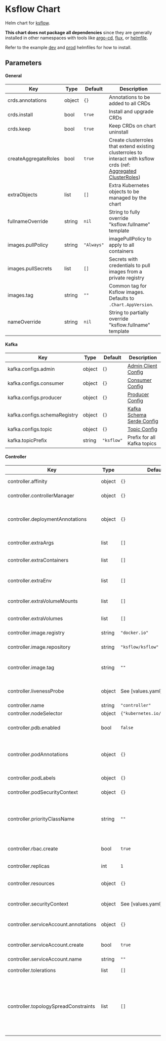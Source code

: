 # Ksflow Chart

Helm chart for [ksflow](https://github.com/ksflow/ksflow).

**This chart does not package all dependencies** since they are generally installed in other namespaces with tools like
[argo-cd](https://github.com/argoproj/argo-cd), [flux](https://github.com/fluxcd/flux2), or [helmfile](https://github.com/helmfile/helmfile).

Refer to the example [dev](../../example-helmfiles/ksflow/dev/helmfile.yaml) and [prod](../../example-helmfiles/ksflow/prod/helmfile.yaml) helmfiles for how to install.

## Parameters

#### General

| Key | Type | Default | Description |
|-----|------|---------|-------------|
| crds.annotations | object | `{}` | Annotations to be added to all CRDs |
| crds.install | bool | `true` | Install and upgrade CRDs |
| crds.keep | bool | `true` | Keep CRDs on chart uninstall |
| createAggregateRoles | bool | `true` | Create clusterroles that extend existing clusterroles to interact with ksflow crds (ref: [Aggregated ClusterRoles](https://kubernetes.io/docs/reference/access-authn-authz/rbac/#aggregated-clusterroles)) |
| extraObjects | list | `[]` | Extra Kubernetes objects to be managed by the chart |
| fullnameOverride | string | `nil` | String to fully override "ksflow.fullname" template |
| images.pullPolicy | string | `"Always"` | imagePullPolicy to apply to all containers |
| images.pullSecrets | list | `[]` | Secrets with credentials to pull images from a private registry |
| images.tag | string | `""` | Common tag for Ksflow images. Defaults to `.Chart.AppVersion`. |
| nameOverride | string | `nil` | String to partially override "ksflow.fullname" template |

#### Kafka

  | Key | Type | Default | Description |
  |-----|------|---------|-------------|
  | kafka.configs.admin | object | `{}` | [Admin Client Config](https://kafka.apache.org/documentation/#adminclientconfigs) |
  | kafka.configs.consumer | object | `{}` | [Consumer Config](https://kafka.apache.org/documentation/#consumerconfigs) |
  | kafka.configs.producer | object | `{}` | [Producer Config](https://kafka.apache.org/documentation/#producerconfigs) |
  | kafka.configs.schemaRegistry | object | `{}` | [Kafka Schema Serde Config](https://github.com/confluentinc/schema-registry/tree/v7.4.0-690/schema-serializer/src/main/java/io/confluent/kafka/serializers/AbstractKafkaSchemaSerDeConfig.java) |
  | kafka.configs.topic | object | `{}` | [Topic Config](https://kafka.apache.org/documentation/#topicconfigs) |
  | kafka.topicPrefix | string | `"ksflow"` | Prefix for all Kafka topics |

#### Controller

| Key | Type | Default | Description |
|-----|------|---------|-------------|
| controller.affinity | object | `{}` | Assign custom [affinity] rules |
| controller.controllerManager | object | `{}` | [Controller Manager configuration](https://pkg.go.dev/sigs.k8s.io/controller-runtime/pkg/config/v1alpha1#ControllerManagerConfigurationSpec) |
| controller.deploymentAnnotations | object | `{}` | deploymentAnnotations is an optional map of annotations to be applied to the controller Deployment |
| controller.extraArgs | list | `[]` | Extra arguments to be added to the controller |
| controller.extraContainers | list | `[]` | Extra containers to be added to the controller deployment |
| controller.extraEnv | list | `[]` | Extra environment variables to provide to the controller container |
| controller.extraVolumeMounts | list | `[]` | Additional volume mounts to the controller main container |
| controller.extraVolumes | list | `[]` | Additional volumes to the controller pod |
| controller.image.registry | string | `"docker.io"` | Registry to use for the controller |
| controller.image.repository | string | `"ksflow/ksflow"` | Registry to use for the controller |
| controller.image.tag | string | `""` | Image tag for the ksflow controller. Defaults to `.Values.images.tag`. |
| controller.livenessProbe | object | See [values.yaml] | Configure liveness [probe] for the controller |
| controller.name | string | `"controller"` | Controller name string |
| controller.nodeSelector | object | `{"kubernetes.io/os":"linux"}` | [Node selector] |
| controller.pdb.enabled | bool | `false` | Configure [Pod Disruption Budget] for the controller pods |
| controller.podAnnotations | object | `{}` | podAnnotations is an optional map of annotations to be applied to the controller Pods |
| controller.podLabels | object | `{}` | Optional labels to add to the controller pods |
| controller.podSecurityContext | object | `{}` | SecurityContext to set on the controller pods |
| controller.priorityClassName | string | `""` | Leverage a PriorityClass to ensure your pods survive resource shortages (ref: [Pod Priority Preemption](https://kubernetes.io/docs/concepts/configuration/pod-priority-preemption/)) |
| controller.rbac.create | bool | `true` | Adds Role and RoleBinding for the controller. |
| controller.replicas | int | `1` | The number of controller pods to run |
| controller.resources | object | `{}` | Resource limits and requests for the controller |
| controller.securityContext | object | See [values.yaml] | the controller container's securityContext |
| controller.serviceAccount.annotations | object | `{}` | Annotations applied to created service account |
| controller.serviceAccount.create | bool | `true` | Create a service account for the controller |
| controller.serviceAccount.name | string | `""` | Service account name |
| controller.tolerations | list | `[]` | [Tolerations] for use with node taints |
| controller.topologySpreadConstraints | list | `[]` | Assign custom [Pod Topology Spread Constraints](https://kubernetes.io/docs/concepts/workloads/pods/pod-topology-spread-constraints/) rules to the controller. If labelSelector is left out, it will default to the labelSelector configuration of the deployment |
